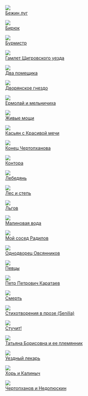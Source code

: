 ![](Бежин%20луг.jpg)  
[Бежин луг](Бежин%20луг)

![](Бирюк.jpg)  
[Бирюк](Бирюк)

![](Бурмистр.jpg)  
[Бурмистр](Бурмистр)

![](Гамлет%20Щигровского%20уезда.jpg)  
[Гамлет Щигровского уезда](Гамлет%20Щигровского%20уезда)

![](Два%20помещика.jpg)  
[Два помещика](Два%20помещика)

![](Дворянское%20гнездо.jpg)  
[Дворянское гнездо](Дворянское%20гнездо)

![](Ермолай%20и%20мельничиха.jpg)  
[Ермолай и мельничиха](Ермолай%20и%20мельничиха)

![](Живые%20мощи.jpg)  
[Живые мощи](Живые%20мощи)

![](Касьян%20с%20Красивой%20мечи.jpg)  
[Касьян с Красивой мечи](Касьян%20с%20Красивой%20мечи)

![](Конец%20Чертопханова.jpg)  
[Конец Чертопханова](Конец%20Чертопханова)

![](Контора.jpg)  
[Контора](Контора)

![](Лебедянь.jpg)  
[Лебедянь](Лебедянь)

![](Лес%20и%20степь.jpg)  
[Лес и степь](Лес%20и%20степь)

![](Льгов.jpg)  
[Льгов](Льгов)

![](Малиновая%20вода.jpg)  
[Малиновая вода](Малиновая%20вода)

![](Мой%20сосед%20Радилов.jpg)  
[Мой сосед Радилов](Мой%20сосед%20Радилов)

![](Однодворец%20Овсянников.jpg)  
[Однодворец Овсянников](Однодворец%20Овсянников)

![](Певцы.jpg)  
[Певцы](Певцы)

![](Петр%20Петрович%20Каратаев.jpg)  
[Петр Петрович Каратаев](Петр%20Петрович%20Каратаев)

![](Смерть.jpg)  
[Смерть](Смерть)

![](Стихотворения%20в%20прозе%20(Senilia).jpg)  
[Стихотворения в прозе (Senilia)](Стихотворения%20в%20прозе%20(Senilia))

![](Стучит!.jpg)  
[Стучит!](Стучит!)

![](Татьяна%20Борисовна%20и%20ее%20племянник.jpg)  
[Татьяна Борисовна и ее племянник](Татьяна%20Борисовна%20и%20ее%20племянник)

![](Уездный%20лекарь.jpg)  
[Уездный лекарь](Уездный%20лекарь)

![](Хорь%20и%20Калиныч.jpg)  
[Хорь и Калиныч](Хорь%20и%20Калиныч)

![](Чертопханов%20и%20Недопюскин.jpg)  
[Чертопханов и Недопюскин](Чертопханов%20и%20Недопюскин)
